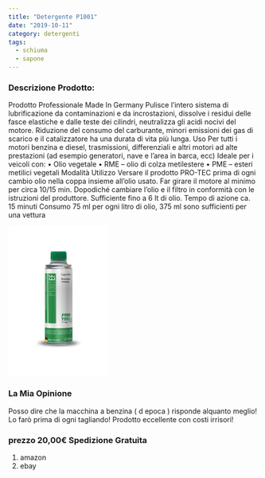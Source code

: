 ```yaml
---
title: "Detergente P1001"
date: "2019-10-11"
category: detergenti
tags:
  - schiuma
  - sapone
---
```


### Descrizione Prodotto:

Prodotto Professionale Made In Germany Pulisce l’intero sistema di lubrificazione da contaminazioni e da incrostazioni, dissolve i residui delle fasce elastiche e dalle teste dei cilindri, neutralizza gli acidi nocivi del motore. Riduzione del consumo del carburante, minori emissioni dei gas di scarico e il catalizzatore ha una durata di vita più lunga. Uso Per tutti i motori benzina e diesel, trasmissioni, differenziali e altri motori ad alte prestazioni (ad esempio generatori, nave e l’area in barca, ecc) Ideale per i veicoli con: • Olio vegetale • RME – olio di colza metilestere • PME – esteri metilici vegetali Modalità Utilizzo Versare il prodotto PRO-TEC prima di ogni cambio olio nella coppa insieme all’olio usato. Far girare il motore al minimo per circa 10/15 min. Dopodiché cambiare l’olio e il filtro in conformità con le istruzioni del produttore. Sufficiente fino a 6 lt di olio. Tempo di azione ca. 15 minuti Consumo 75 ml per ogni litro di olio, 375 ml sono sufficienti per una vettura

![P1001](./P1001_200x300.jpg)

### La Mia Opinione

Posso dire che la macchina a benzina ( d epoca ) risponde alquanto meglio!
Lo farò prima di ogni tagliando!
Prodotto eccellente con costi irrisori!

### prezzo 20,00€ Spedizione Gratuita

1. amazon
2. ebay
